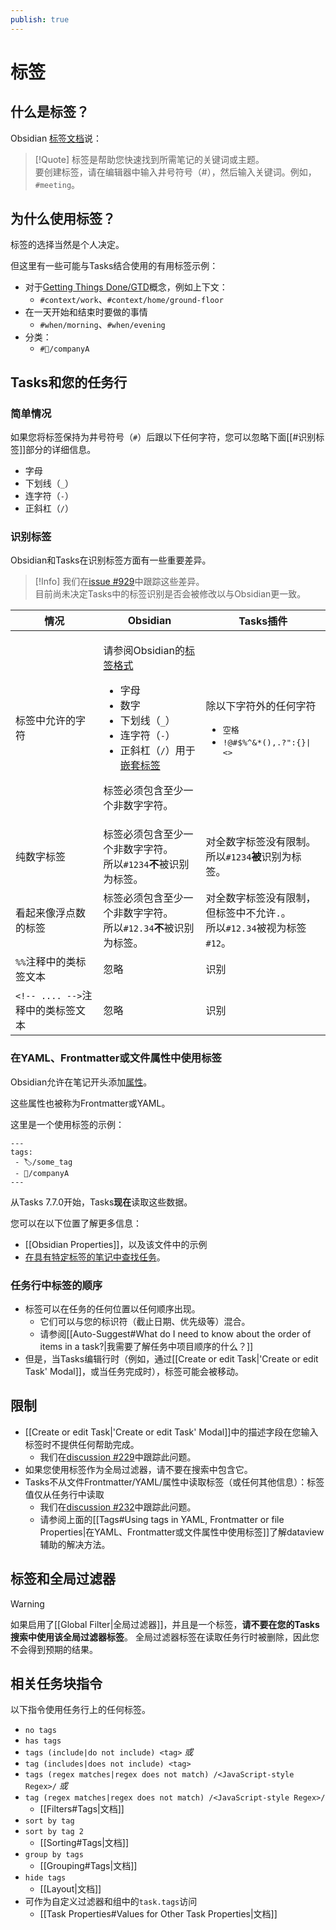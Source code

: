 ```yaml
---
publish: true
---
```


# 标签

## 什么是标签？

Obsidian [标签文档](https://help.obsidian.md/Editing+and+formatting/Tags)说：

> [!Quote]
> 标签是帮助您快速找到所需笔记的关键词或主题。<br>
> 要创建标签，请在编辑器中输入井号符号（#），然后输入关键词。例如，`#meeting`。

## 为什么使用标签？

标签的选择当然是个人决定。

但这里有一些可能与Tasks结合使用的有用标签示例：

- 对于[Getting Things Done/GTD](https://en.wikipedia.org/wiki/Getting_Things_Done)概念，例如上下文：
  - `#context/work`、`#context/home/ground-floor`
- 在一天开始和结束时要做的事情
  - `#when/morning`、`#when/evening`
- 分类：
  - `#🏢/companyA`

## Tasks和您的任务行

### 简单情况

如果您将标签保持为井号符号（`#`）后跟以下任何字符，您可以忽略下面[[#识别标签]]部分的详细信息。

- 字母
- 下划线（`_`）
- 连字符（`-`）
- 正斜杠（`/`）

### 识别标签

Obsidian和Tasks在识别标签方面有一些重要差异。

> [!Info]
> 我们在[issue #929](https://github.com/obsidian-tasks-group/obsidian-tasks/issues/929)中跟踪这些差异。<br>
> 目前尚未决定Tasks中的标签识别是否会被修改以与Obsidian更一致。

| 情况                                  | Obsidian                                                                                                                                                                                                                                                                                                                                                                              | Tasks插件                                                                                                                |
|------------------------------------| ------------------------------------------------------------------------------------------------------------------------------------------------------------------------------------------------------------------------------------------------------------------------------------------------------------------------------------------------------------------------------------- | --------------------------------------------------------------------------------------------------------------------------- |
| 标签中允许的字符                 | <p>请参阅Obsidian的[标签格式](https://help.obsidian.md/Editing+and+formatting/Tags#Tag+format)</p><ul><li>字母</li><li>数字</li><li>下划线（`_`）</li><li>连字符（`-`）</li><li>正斜杠（`/`）用于[嵌套标签](https://help.obsidian.md/Editing+and+formatting/Tags#Nested+tags)</li></ul><p>标签必须包含至少一个非数字字符。</p> | <p>除以下字符外的任何字符</p><ul><li><tt>空格</tt></li><li><tt>!@#$%^&*(),.?":{}\|&lt;&gt;</tt></li></ul> |
| 纯数字标签                           | 标签必须包含至少一个非数字字符。<br>所以`#1234`**不**被识别为标签。                                                                                                                                                                                                                                                                                                                    | 对全数字标签没有限制。<br>所以`#1234`**被**识别为标签。                                                 |
| 看起来像浮点数的标签 | 标签必须包含至少一个非数字字符。<br>所以`#12.34`**不**被识别为标签。                                                                                                                                                                                                                                                                                                                   | 对全数字标签没有限制，但标签中不允许`.`。<br>所以`#12.34`被视为标签`#12`。                 |
| `%%`注释中的类标签文本             | 忽略                                                                                                                                                                                                                                                                                                                                                                               | 识别                                                                                                                  |
| `<!-- .... -->`注释中的类标签文本 | 忽略                                                                                                                                                                                                                                                                                                                                                                               | 识别                                                                                                                  |

### 在YAML、Frontmatter或文件属性中使用标签

Obsidian允许在笔记开头添加[属性](https://help.obsidian.md/Editing+and+formatting/Properties)。

这些属性也被称为Frontmatter或YAML。

这里是一个使用标签的示例：

```text
---
tags:
 - 🏷/some_tag
 - 🏢/companyA
---
```

从Tasks 7.7.0开始，Tasks**现在**读取这些数据。

您可以在以下位置了解更多信息：

- [[Obsidian Properties]]，以及该文件中的示例
- [在具有特定标签的笔记中查找任务](https://github.com/obsidian-tasks-group/obsidian-tasks/blob/main/resources/sample_vaults/Tasks-Demo/How%20To/Find%20tasks%20in%20notes%20with%20particular%20tag.md)。

### 任务行中标签的顺序

- 标签可以在任务的任何位置以任何顺序出现。
  - 它们可以与您的标识符（截止日期、优先级等）混合。
  - 请参阅[[Auto-Suggest#What do I need to know about the order of items in a task?|我需要了解任务中项目顺序的什么？]]
- 但是，当Tasks编辑行时（例如，通过[[Create or edit Task|'Create or edit Task' Modal]]，或当任务完成时），标签可能会被移动。

## 限制

- [[Create or edit Task|'Create or edit Task' Modal]]中的描述字段在您输入标签时不提供任何帮助完成。
  - 我们在[discussion #229](https://github.com/obsidian-tasks-group/obsidian-tasks/discussions/229)中跟踪此问题。
- 如果您使用标签作为全局过滤器，请不要在搜索中包含它。
- Tasks不从文件Frontmatter/YAML/属性中读取标签（或任何其他信息）：标签值仅从任务行中读取
  - 我们在[discussion #232](https://github.com/obsidian-tasks-group/obsidian-tasks/discussions/232)中跟踪此问题。
  - 请参阅上面的[[Tags#Using tags in YAML, Frontmatter or file Properties|在YAML、Frontmatter或文件属性中使用标签]]了解dataview辅助的解决方法。

## 标签和全局过滤器

> [!Warning]
> 如果启用了[[Global Filter|全局过滤器]]，并且是一个标签，**请不要在您的Tasks搜索中使用该全局过滤器标签**。
> 全局过滤器标签在读取任务行时被删除，因此您不会得到预期的结果。

## 相关任务块指令

以下指令使用任务行上的任何标签。

- `no tags`
- `has tags`
- `tags (include|do not include) <tag>` _或_
- `tag (includes|does not include) <tag>`
- `tags (regex matches|regex does not match) /<JavaScript-style Regex>/` _或_
- `tag (regex matches|regex does not match) /<JavaScript-style Regex>/`
  - [[Filters#Tags|文档]]
- `sort by tag`
- `sort by tag 2`
  - [[Sorting#Tags|文档]]
- `group by tags`
  - [[Grouping#Tags|文档]]
- `hide tags`
  - [[Layout|文档]]
- 可作为自定义过滤器和组中的`task.tags`访问
  - [[Task Properties#Values for Other Task Properties|文档]]
